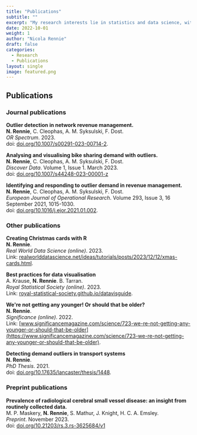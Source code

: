 ```yaml
---
title: "Publications"
subtitle: ""
excerpt: "My research interests lie in statistics and data science, with a focus on applications to health data."
date: 2022-10-01
weight: 1
author: "Nicola Rennie"
draft: false
categories:
  - Research
  - Publications
layout: single
image: featured.png
---
```


## Publications

### Journal publications

**Outlier detection in network revenue management.** <br>
**N. Rennie**, C. Cleophas, A. M. Syksulski, F. Dost. <br>
*OR Spectrum*. 2023. <br>
doi: [doi.org/10.1007/s00291-023-00714-2](https://doi.org/10.1007/s00291-023-00714-2).


**Analysing and visualising bike sharing demand with outliers.** <br>
**N. Rennie**, C. Cleophas, A. M. Syksulski, F. Dost. <br>
*Discover Data*. Volume 1, Issue 1. March 2023. <br>
doi: [doi.org/10.1007/s44248-023-00001-z](https://doi.org/10.1007/s44248-023-00001-z)


**Identifying and responding to outlier demand in revenue management.** <br>
**N. Rennie**, C. Cleophas, A. M. Syksulski, F. Dost. <br>
*European Journal of Operational Research*. Volume 293, Issue 3, 16 September 2021, 1015-1030. <br>
doi: [doi.org/10.1016/j.ejor.2021.01.002](https://doi.org/10.1016/j.ejor.2021.01.002).


### Other publications


**Creating Christmas cards with R** <br>
**N. Rennie**. <br>
*Real World Data Science (online)*. 2023. <br>
Link: [realworlddatascience.net/ideas/tutorials/posts/2023/12/12/xmas-cards.html](https://realworlddatascience.net/ideas/tutorials/posts/2023/12/12/xmas-cards.html).


**Best practices for data visualisation** <br>
A. Krause, **N. Rennie**. B. Tarran. <br>
*Royal Statistical Society (online)*. 2023. <br>
Link: [royal-statistical-society.github.io/datavisguide](https://royal-statistical-society.github.io/datavisguide/).


**We're not getting any younger! Or should that be older?** <br>
**N. Rennie**. <br>
*Significance (online)*. 2022. <br>
Link: [www.significancemagazine.com/science/723-we-re-not-getting-any-younger-or-should-that-be-older](https://www.significancemagazine.com/science/723-we-re-not-getting-any-younger-or-should-that-be-older).


**Detecting demand outliers in transport systems** <br>
**N. Rennie**. <br>
*PhD Thesis*. 2021. <br>
doi: [doi.org/10.17635/lancaster/thesis/1448](https://doi.org/10.17635/lancaster/thesis/1448).


### Preprint publications


**Prevalence of radiological cerebral small vessel disease: an insight from routinely collected data.** <br>
M. P. Maskery, **N. Rennie**, S. Mathur, J. Knight, H. C. A. Emsley. <br>
*Preprint*. November 2023. <br>
doi: [doi.org/10.21203/rs.3.rs-3625684/v1](https://doi.org/10.21203/rs.3.rs-3625684/v1)

